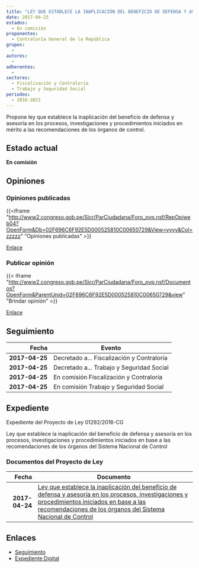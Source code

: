 ```yaml
---
title: "LEY QUE ESTABLECE LA INAPLICACIÓN DEL BENEFICIO DE DEFENSA Y ASESORÍA EN LOS PROCESOS, INVESTIGACIONES Y PROCEDIMIENTOS INICIADOS EN BASE A LAS RECOMENDACIONES DE LOS ÓRGANOS DEL SISTEMA NACIONAL DE CONTROL"
date: 2017-04-25
estados: 
  - En comisión
proponentes: 
  - Contraloría General de la República
grupos: 
  - 
autores: 
  - 
adherentes: 
  - 
sectores: 
  - Fiscalización y Contraloría
  - Trabajo y Seguridad Social
periodos: 
  - 2016-2021
---
```


Propone ley que establece la inaplicación del beneficio de defensa y asesoría en los procesos, investigaciones y procedimientos iniciados en mérito a las recomendaciones de los órganos de control.


## Estado actual

**En comisión**

## Opiniones

### Opiniones publicadas

{{<iframe "http://www2.congreso.gob.pe/Sicr/ParCiudadana/Foro_pvp.nsf/RepOpiweb04?OpenForm&Db=02F696C6F92E5D000525810C00650729&View=yyyy&Col=zzzzz" "Opiniones publicadas" >}}

[Enlace](http://www2.congreso.gob.pe/Sicr/ParCiudadana/Foro_pvp.nsf/RepOpiweb04?OpenForm&Db=02F696C6F92E5D000525810C00650729&View=yyyy&Col=zzzzz)
### Publicar opinión

{{< iframe "http://www2.congreso.gob.pe/Sicr/ParCiudadana/Foro_pvp.nsf/Documentos?OpenForm&ParentUnid=02F696C6F92E5D000525810C00650729&view" "Brindar opinión" >}}

[Enlace](http://www2.congreso.gob.pe/Sicr/ParCiudadana/Foro_pvp.nsf/Documentos?OpenForm&ParentUnid=02F696C6F92E5D000525810C00650729&view)

## Seguimiento

| Fecha | Evento |
|------:|--------|
| **2017-04-25** | Decretado a... Fiscalización y Contraloría|
| **2017-04-25** | Decretado a... Trabajo y Seguridad Social|
| **2017-04-25** | En comisión Fiscalización y Contraloría|
| **2017-04-25** | En comisión Trabajo y Seguridad Social|


## Expediente

Expediente del Proyecto de Ley 01292/2016-CG

Ley que establece la inaplicación del beneficio de defensa y asesoría en los procesos, investigaciones y procedimientos iniciados en base a las recomendaciones de los órganos del Sistema Nacional de Control


### Documentos del Proyecto de Ley

| Fecha | Documento |
|------:|--------|
| **2017-04-24** | [Ley que establece la inaplicación del beneficio de defensa y asesoría en los procesos, investigaciones y procedimientos iniciados en base a las recomendaciones de los órganos del Sistema Nacional de Control](http://www.leyes.congreso.gob.pe/Documentos/2016_2021/Proyectos_de_Ley_y_de_Resoluciones_Legislativas/PL0129220170424.pdf) |

## Enlaces 

- [Seguimiento](http://www2.congreso.gob.pe/Sicr/TraDocEstProc/CLProLey2016.nsf/f7fff46988ca05b1052578e100829cc7/f4c842430256d9d40525810c0070531b?OpenDocument)
- [Expediente Digital](http://www2.congreso.gob.pehttp://www2.congreso.gob.pe/Sicr/TraDocEstProc/CLProLey2016.nsf/f7fff46988ca05b1052578e100829cc7/f4c842430256d9d40525810c0070531b?OpenDocument&Click=05257FB7005EB655.eb71d0cf91d8294e05256cdf006b5706/$Body/0.1C6C)
